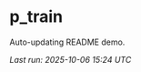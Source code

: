 # p_train

Auto-updating README demo.

<!--START_SECTION:status-->
_Last run: 2025-10-06 15:24 UTC_
<!--END_SECTION:status-->



































































































































































































































































































































































































































































































































































































































































































































































































































































































































































































































